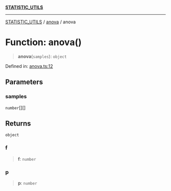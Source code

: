 [**STATISTIC_UTILS**](../../README.md)

***

[STATISTIC_UTILS](../../README.md) / [anova](../README.md) / anova

# Function: anova()

> **anova**(`samples`): `object`

Defined in: [anova.ts:12](https://github.com/dailker/everyutil/blob/54be0bab567ca8e189c5982902c59f3b7981d51d/src/statistic/anova.ts#L12)

## Parameters

### samples

`number`[][]

## Returns

`object`

### f

> **f**: `number`

### p

> **p**: `number`
